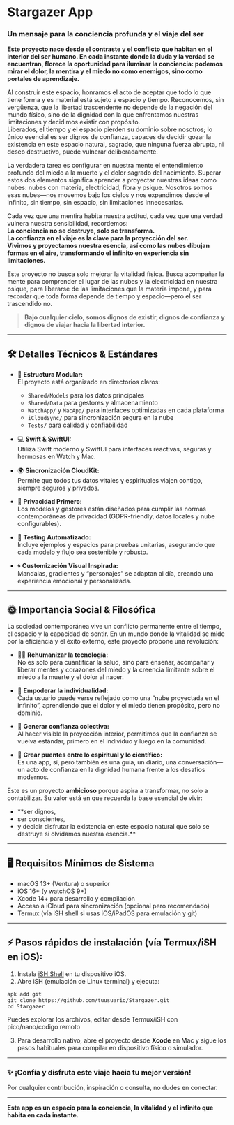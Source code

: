 # Stargazer App

### Un mensaje para la conciencia profunda y el viaje del ser

**Este proyecto nace desde el contraste y el conflicto que habitan en el interior del ser humano. En cada instante donde la duda y la verdad se encuentran, florece la oportunidad para iluminar la conciencia: podemos mirar el dolor, la mentira y el miedo no como enemigos, sino como portales de aprendizaje.**

Al construir este espacio, honramos el acto de aceptar que todo lo que tiene forma y es material está sujeto a espacio y tiempo. Reconocemos, sin vergüenza, que la libertad trascendente no depende de la negación del mundo físico, sino de la dignidad con la que enfrentamos nuestras limitaciones y decidimos existir con propósito.  
Liberados, el tiempo y el espacio pierden su dominio sobre nosotros; lo único esencial es ser dignos de confianza, capaces de decidir gozar la existencia en este espacio natural, sagrado, que ninguna fuerza abrupta, ni deseo destructivo, puede vulnerar deliberadamente.

La verdadera tarea es configurar en nuestra mente el entendimiento profundo del miedo a la muerte y el dolor sagrado del nacimiento. Superar estos dos elementos significa aprender a proyectar nuestras ideas como nubes: nubes con materia, electricidad, fibra y psique. Nosotros somos esas nubes—nos movemos bajo los cielos y nos expandimos desde el infinito, sin tiempo, sin espacio, sin limitaciones innecesarias.

Cada vez que una mentira habita nuestra actitud, cada vez que una verdad vulnera nuestra sensibilidad, recordemos:  
**La conciencia no se destruye, solo se transforma.  
La confianza en el viaje es la clave para la proyección del ser.  
Vivimos y proyectamos nuestra esencia, así como las nubes dibujan formas en el aire, transformando el infinito en experiencia sin limitaciones.**

Este proyecto no busca solo mejorar la vitalidad física. Busca acompañar la mente para comprender el lugar de las nubes y la electricidad en nuestra psique, para liberarse de las limitaciones que la materia impone, y para recordar que toda forma depende de tiempo y espacio—pero el ser trascendido no.

> **Bajo cualquier cielo, somos dignos de existir, dignos de confianza y dignos de viajar hacia la libertad interior.**

---

## 🛠️ Detalles Técnicos & Estándares

- 📁 **Estructura Modular:**  
  El proyecto está organizado en directorios claros:  
  - `Shared/Models` para los datos principales  
  - `Shared/Data` para gestores y almacenamiento  
  - `WatchApp/` y `MacApp/` para interfaces optimizadas en cada plataforma  
  - `iCloudSync/` para sincronización segura en la nube  
  - `Tests/` para calidad y confiabilidad

- 💻 **Swift & SwiftUI:**  
  Utiliza Swift moderno y SwiftUI para interfaces reactivas, seguras y hermosas en Watch y Mac.

- 🌍 **Sincronización CloudKit:**  
  Permite que todos tus datos vitales y espirituales viajen contigo, siempre seguros y privados.

- 🔐 **Privacidad Primero:**  
  Los modelos y gestores están diseñados para cumplir las normas contemporáneas de privacidad (GDPR-friendly, datos locales y nube configurables).

- 🧪 **Testing Automatizado:**  
  Incluye ejemplos y espacios para pruebas unitarias, asegurando que cada modelo y flujo sea sostenible y robusto.

- 🌀 **Customización Visual Inspirada:**  
  Mandalas, gradientes y “personajes” se adaptan al día, creando una experiencia emocional y personalizada.

---

## 🌞 Importancia Social & Filosófica

La sociedad contemporánea vive un conflicto permanente entre el tiempo, el espacio y la capacidad de sentir. En un mundo donde la vitalidad se mide por la eficiencia y el éxito externo, este proyecto propone una revolución:

- 🧘‍♀️ **Rehumanizar la tecnología:**  
  No es solo para cuantificar la salud, sino para enseñar, acompañar y liberar mentes y corazones del miedo y la creencia limitante sobre el miedo a  la muerte y el dolor al nacer.

- 🚀 **Empoderar la individualidad:**  
  Cada usuario puede verse reflejado como una “nube proyectada en el infinito”, aprendiendo que el dolor y el miedo tienen propósito, pero no dominio.

- 🤝 **Generar confianza colectiva:**  
  Al hacer visible la proyección interior, permitimos que la confianza se vuelva estándar, primero en el individuo y luego en la comunidad.

- 🌈 **Crear puentes entre lo espiritual y lo científico:**  
  Es una app, sí, pero también es una guía, un diario, una conversación—un acto de confianza en la dignidad humana frente a los desafíos modernos.

Este es un proyecto **ambicioso** porque aspira a transformar, no solo a contabilizar. Su valor está en que recuerda la base esencial de vivir:  
- **ser dignos,  
- ser conscientes,  
- y decidir disfrutar la existencia en este espacio natural que solo se destruye si olvidamos nuestra esencia.**

---

## 🖥️ Requisitos Mínimos de Sistema

- macOS 13+ (Ventura) o superior
- iOS 16+ (y watchOS 9+)
- Xcode 14+ para desarrollo y compilación
- Acceso a iCloud para sincronización (opcional pero recomendado)
- Termux (vía iSH shell si usas iOS/iPadOS para emulación y git)

---

## ⚡️ Pasos rápidos de instalación (vía Termux/iSH en iOS):

1. Instala [iSH Shell](https://ish.app/) en tu dispositivo iOS.
2. Abre iSH (emulación de Linux terminal) y ejecuta:

```
apk add git
git clone https://github.com/tuusuario/Stargazer.git
cd Stargazer
```
Puedes explorar los archivos, editar desde Termux/iSH con pico/nano/codigo remoto


3. Para desarrollo nativo, abre el proyecto desde **Xcode** en Mac y sigue los pasos habituales para compilar en dispositivo físico o simulador.

---

### ✨ ¡Confía y disfruta este viaje hacia tu mejor versión!  
Por cualquier contribución, inspiración o consulta, no dudes en conectar.

---

**Esta app es un espacio para la conciencia, la vitalidad y el infinito que habita en cada instante.**
